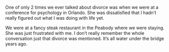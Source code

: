 One of only 2 times we ever talked about divorce was when we were at a conference for psychology in Orlando. She was dissatisfied that I hadn’t really figured out what I was doing with life yet. 

We were at a fancy steak restaurant in the Peabody where we were staying. She was just frustrated with me. I don’t really remember the whole conversation just that divorce was mentioned. It’s all water under the bridge years ago.